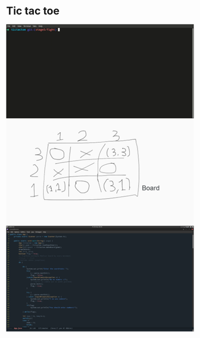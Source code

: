 # Tic tac toe

![video tic](./tictactoe/img/titactoe2_ezgif.gif)
![Board](./tictactoe/img/board1.png)
![Workspace](./tictactoe/img/workspace.png)
